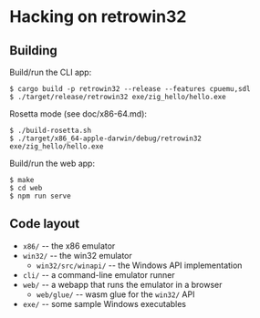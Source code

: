 # Hacking on retrowin32

## Building

Build/run the CLI app:

```
$ cargo build -p retrowin32 --release --features cpuemu,sdl
$ ./target/release/retrowin32 exe/zig_hello/hello.exe
```

Rosetta mode (see doc/x86-64.md):

```
$ ./build-rosetta.sh
$ ./target/x86_64-apple-darwin/debug/retrowin32 exe/zig_hello/hello.exe
```

Build/run the web app:

```
$ make
$ cd web
$ npm run serve
```

## Code layout

- `x86/` -- the x86 emulator
- `win32/` -- the win32 emulator
  - `win32/src/winapi/` -- the Windows API implementation
- `cli/` -- a command-line emulator runner
- `web/` -- a webapp that runs the emulator in a browser
  - `web/glue/` -- wasm glue for the `win32/` API
- `exe/` -- some sample Windows executables
